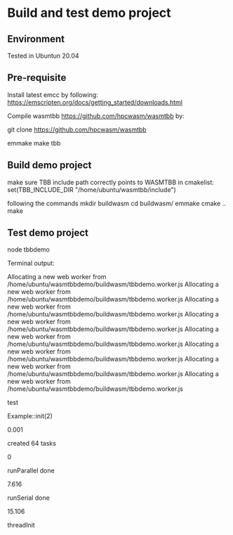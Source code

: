 # Build and test demo project

## Environment
Tested in Ubuntun 20.04

## Pre-requisite
Install latest emcc by following: https://emscripten.org/docs/getting_started/downloads.html

Compile wasmtbb https://github.com/hpcwasm/wasmtbb by:

git clone https://github.com/hpcwasm/wasmtbb

emmake make tbb

## Build demo project

make sure TBB include path correctly points to WASMTBB in cmakelist:
set(TBB_INCLUDE_DIR "/home/ubuntu/wasmtbb/include")

following the commands
mkdir buildwasm
cd buildwasm/
emmake cmake ..
make

## Test demo project
node tbbdemo

Terminal output:

Allocating a new web worker from /home/ubuntu/wasmtbbdemo/buildwasm/tbbdemo.worker.js
Allocating a new web worker from /home/ubuntu/wasmtbbdemo/buildwasm/tbbdemo.worker.js
Allocating a new web worker from /home/ubuntu/wasmtbbdemo/buildwasm/tbbdemo.worker.js
Allocating a new web worker from /home/ubuntu/wasmtbbdemo/buildwasm/tbbdemo.worker.js
Allocating a new web worker from /home/ubuntu/wasmtbbdemo/buildwasm/tbbdemo.worker.js
Allocating a new web worker from /home/ubuntu/wasmtbbdemo/buildwasm/tbbdemo.worker.js
Allocating a new web worker from /home/ubuntu/wasmtbbdemo/buildwasm/tbbdemo.worker.js
Allocating a new web worker from /home/ubuntu/wasmtbbdemo/buildwasm/tbbdemo.worker.js

test

Example::init(2)

0.001

created 64 tasks

0

runParallel done 

7.616

runSerial done 

15.106

threadInit
